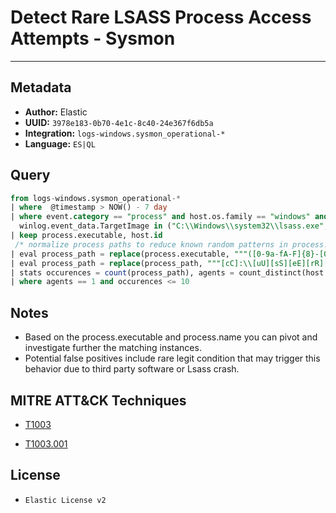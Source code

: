 # Detect Rare LSASS Process Access Attempts - Sysmon

---

## Metadata

- **Author:** Elastic
- **UUID:** `3978e183-0b70-4e1c-8c40-24e367f6db5a`
- **Integration:** `logs-windows.sysmon_operational-*`
- **Language:** `ES|QL`

## Query

```sql
from logs-windows.sysmon_operational-*
| where  @timestamp > NOW() - 7 day
| where event.category == "process" and host.os.family == "windows" and event.action == "ProcessAccess" and
  winlog.event_data.TargetImage in ("C:\\Windows\\system32\\lsass.exe", "c:\\Windows\\system32\\lsass.exe", "c:\\Windows\\System32\\lsass.exe")
| keep process.executable, host.id
 /* normalize process paths to reduce known random patterns in process.executable */
| eval process_path = replace(process.executable, """([0-9a-fA-F]{8}-[0-9a-fA-F]{4}-[0-9a-fA-F]{4}-[0-9a-fA-F]{4}-[0-9a-fA-F]{12}|ns[a-z][A-Z0-9]{3,4}\.tmp|DX[A-Z0-9]{3,4}\.tmp|7z[A-Z0-9]{3,5}\.tmp|[0-9\.\-\_]{3,})""", "")
| eval process_path = replace(process_path, """[cC]:\\[uU][sS][eE][rR][sS]\\[a-zA-Z0-9\.\-\_\$~]+\\""", "C:\\\\users\\\\user\\\\")
| stats occurences = count(process_path), agents = count_distinct(host.id) by process_path
| where agents == 1 and occurences <= 10
```

## Notes

- Based on the process.executable and process.name you can pivot and investigate further the matching instances.
- Potential false positives include rare legit condition that may trigger this behavior due to third party software or Lsass crash.
## MITRE ATT&CK Techniques

- [T1003](https://attack.mitre.org/techniques//T1003)

- [T1003.001](https://attack.mitre.org/techniques//T1003/001)


## License

- `Elastic License v2`
